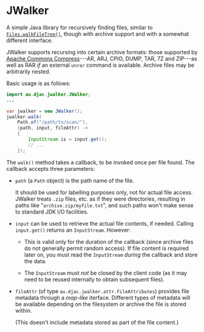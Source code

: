 # JWalker

A simple Java library for recursively finding files, similar to [`Files.walkFileTree()`][Files.walkFileTree], though with archive support and with a somewhat different interface.

JWalker supports recursing into certain archive formats: those supported by [Apache Commons Compress][]---AR, ARJ, CPIO, DUMP, TAR, 7Z and ZIP---as well as RAR _if_ an external `unrar` command is available. Archive files may be arbitrarily nested.

Basic usage is as follows:

```java
import au.djac.jwalker.JWalker;
...

var jwalker = new JWalker();
jwalker.walk(
    Path.of("/path/to/scan/"),
    (path, input, fileAttr) ->
    {
        InputStream is = input.get();
        // ...
    });
```

The `walk()` method takes a callback, to be invoked once per file found. The callback accepts three parameters:

* `path` (a `Path` object) is the path name of the file.

    It should be used for labelling purposes only, not for actual file access. JWalker treats `.zip` files, etc. as if they were directories, resulting in paths like "`archive.zip/myfile.txt`", and such paths won't make sense to standard JDK I/O facilities.

* `input` can be used to retrieve the actual file contents, if needed. Calling `input.get()` returns an `InputStream`. However:

    * This is valid only for the duration of the callback (since archive files do not generally permit random access). If file content is required later on, you must read the `InputStream` _during_ the callback and store the data.

    * The `InputStream` must _not_ be closed by the client code (as it may need to be reused internally to obtain subsequent files).

* `fileAttr` (of type `au.djac.jwalker.attr.FileAttributes`) provides file metadata through a _map-like_ iterface. Different types of metadata will be available depending on the filesystem or archive the file is stored within.

    (This doesn't include metadata stored as part of the file content.)


<!--## Inclusions and Exclusions

```java
import au.djac.jwalker.JWalker;
import au.djac.jwalker.JWalker;

var opts = new JDirScannerOptions();

```-->

[Apache Commons Compress]: https://commons.apache.org/proper/commons-compress/index.html
[Files.walkFileTree]: https://docs.oracle.com/en%2Fjava%2Fjavase%2F11%2Fdocs%2Fapi%2F%2F/java.base/java/nio/file/Files.html#walkFileTree(java.nio.file.Path,java.nio.file.FileVisitor)
